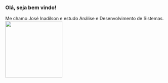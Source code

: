 ### Olá, seja bem vindo!
<div>
  Me chamo José Inadilson e estudo Análise e Desenvolvimento de Sistemas.
</div>

<div>
  <a href="https://github.com/Junior337">
 
 <img height="180em" src="https://github-readme-stats-sigma-five.vercel.app/api?username=Junior337&theme=dark&show_icons=true"/>
 
  </a>
</div>


